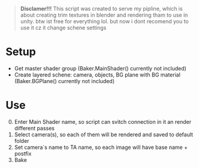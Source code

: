 > **Disclamer!!!** This script was created to serve my pipline, which is about creating trim textures in blender and rendering tham to use in unity. btw ist free for everything lol. but now i dont recomend you to use it cz it change schene settings

# Setup
* Get master shader group (Baker.MainShader() currently not included)
* Create layered schene: camera, objects, BG plane with BG material (Baker.BGPlane() currently not included)

# Use
0. Enter Main Shader name, so script can svitch connection in it an render different passes
1. Select camera(s), so each of them will be rendered and saved to default folder
2. Set camera`s name to TA name, so each image will have base name + postfix
3. Bake